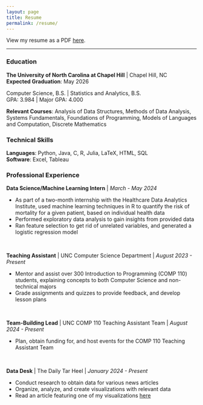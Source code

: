 ```yaml
---
layout: page
title: Resume
permalink: /resume/
---
```


View my resume as a PDF [here](https://drive.google.com/file/d/1NicCExfguMTLX7C5b0QuaKBDRZH_SXbY/view?usp=sharing).

---

### Education

**The University of North Carolina at Chapel Hill** \| Chapel Hill, NC   
**Expected Graduation**: May 2026

Computer Science, B.S. \| Statistics and Analytics, B.S.   
GPA: 3.984 \| Major GPA: 4.000

**Relevant Courses**: Analysis of Data Structures, Methods of Data Analysis, Systems Fundamentals, Foundations of Programming, Models of Languages and Computation, Discrete Mathematics

### Technical Skills

**Languages**: Python, Java, C, R, Julia, LaTeX, HTML, SQL    
**Software**: Excel, Tableau

### Professional Experience


**Data Science/Machine Learning Intern** \| _March - May 2024_   
<ul>
<li>As part of a two-month internship with the Healthcare Data Analytics Institute, used machine learning techniques in R to quantify the risk of mortality for a given patient, based on individual health data</li>
<li>Performed exploratory data analysis to gain insights from provided data</li>
<li>Ran feature selection to get rid of unrelated variables, and generated a logistic regression model</li>
</ul>
<br>

**Teaching Assistant** \| UNC Computer Science Department \| _August 2023 - Present_    
<ul>
<li>Mentor and assist over 300 Introduction to Programming (COMP 110) students, explaining concepts to both Computer Science and non-technical majors</li>
<li>Grade assignments and quizzes to provide feedback, and develop lesson plans</li>
</ul>
<br>

**Team-Building Lead** \| UNC COMP 110 Teaching Assistant Team \| _August 2024 - Present_   
<ul>
<li>Plan, obtain funding for, and host events for the COMP 110 Teaching Assistant Team</li>
</ul>
<br>

**Data Desk** \| The Daily Tar Heel \| _January 2024 - Present_   
<ul>
<li>Conduct research to obtain data for various news articles</li>
<li>Organize, analyze, and create visualizations with relevant data</li>
<li>Read an article featuring one of my visualizations <a href="https://www.dailytarheel.com/article/2024/02/city-ocs-teacher-hiring-retention-update">here</a></li>
</ul>
<br>
